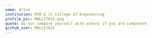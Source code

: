 ```yaml
---
name: Arjun
institution: RVR & JC College of Engineering
profile_pic: MALLI7622.png 
quote: Do not compare yourself with others if you are competent
github_user: MALLI7622
---
```

